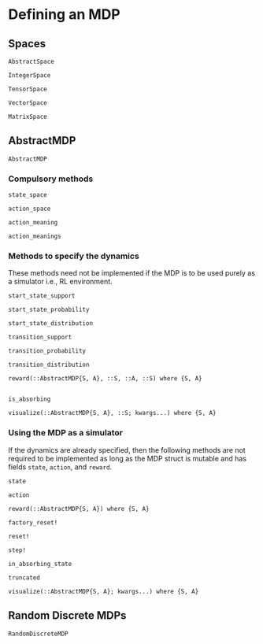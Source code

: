 # Defining an MDP


## Spaces

```@docs
AbstractSpace
```

```@docs
IntegerSpace
```

```@docs
TensorSpace
```

```@docs
VectorSpace
```

```@docs
MatrixSpace
```

## AbstractMDP

```@docs
AbstractMDP
```

### Compulsory methods


```@docs
state_space
```

```@docs
action_space
```

```@docs
action_meaning
```

```@docs
action_meanings
```

### Methods to specify the dynamics

These methods need not be implemented if the MDP is to be used purely as a simulator i.e., RL environment.


```@docs
start_state_support
```

```@docs
start_state_probability
```

```@docs
start_state_distribution
```

```@docs
transition_support
```

```@docs
transition_probability
```

```@docs
transition_distribution
```

```@docs
reward(::AbstractMDP{S, A}, ::S, ::A, ::S) where {S, A}
```

```@docs

```

```@docs
is_absorbing
```

```@docs
visualize(::AbstractMDP{S, A}, ::S; kwargs...) where {S, A}
```


### Using the MDP as a simulator

If the dynamics are already specified, then the following methods are not required to be implemented as long as the MDP struct is mutable and has fields `state`, `action`, and `reward`.

```@docs
state
```

```@docs
action
```

```@docs
reward(::AbstractMDP{S, A}) where {S, A}
```

```@docs
factory_reset!
```

```@docs
reset!
```

```@docs
step!
```

```@docs
in_absorbing_state
```

```@docs
truncated
```

```@docs
visualize(::AbstractMDP{S, A}; kwargs...) where {S, A}
```


## Random Discrete MDPs

```@docs
RandomDiscreteMDP
```
